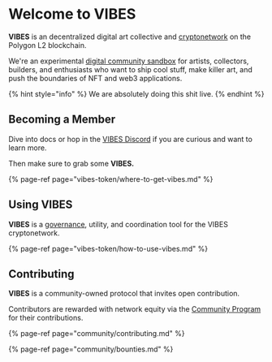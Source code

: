 # Welcome to VIBES

**VIBES** is an decentralized digital art collective and [cryptonetwork](vibes-token/vibes-token.md) on the Polygon L2 blockchain.

We're an experimental [digital community sandbox](community/governance.md) for artists, collectors,  builders, and enthusiasts who want to ship cool stuff, make killer art, and push the boundaries of NFT and web3 applications.

{% hint style="info" %}
We are absolutely doing this shit live.
{% endhint %}

## Becoming a Member

Dive into docs or hop in the [VIBES Discord](https://discord.gg/qDrsjcGR2F) if you are curious and want to learn more. 

Then make sure to grab some **VIBES.**

{% page-ref page="vibes-token/where-to-get-vibes.md" %}

## Using VIBES

**VIBES** is a [governance](community/governance.md), utility, and coordination tool for the VIBES cryptonetwork. 

{% page-ref page="vibes-token/how-to-use-vibes.md" %}

## Contributing

**VIBES** is a community-owned protocol that invites open contribution. 

Contributors are rewarded with network equity via the [Community Program](vibes-token/vibes-token.md#community-stipends-and-bounties) for their contributions.

{% page-ref page="community/contributing.md" %}

{% page-ref page="community/bounties.md" %}



